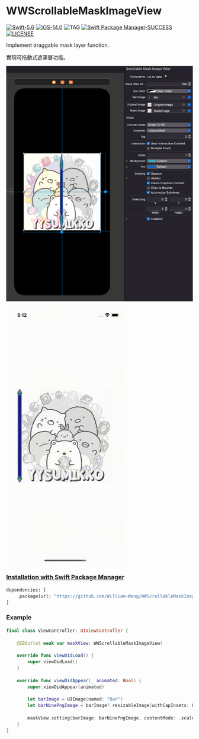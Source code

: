 # WWScrollableMaskImageView

[![Swift-5.6](https://img.shields.io/badge/Swift-5.6-orange.svg?style=flat)](https://developer.apple.com/swift/) [![iOS-14.0](https://img.shields.io/badge/iOS-14.0-pink.svg?style=flat)](https://developer.apple.com/swift/) ![TAG](https://img.shields.io/github/v/tag/William-Weng/WWScrollableMaskImageView) [![Swift Package Manager-SUCCESS](https://img.shields.io/badge/Swift_Package_Manager-SUCCESS-blue.svg?style=flat)](https://developer.apple.com/swift/) [![LICENSE](https://img.shields.io/badge/LICENSE-MIT-yellow.svg?style=flat)](https://developer.apple.com/swift/)

Implement draggable mask layer function.

實現可拖動式遮罩層功能。

![WWScrollableMaskImageView](./Example.png)

![WWScrollableMaskImageView](./Example.gif)

### [Installation with Swift Package Manager](https://medium.com/彼得潘的-swift-ios-app-開發問題解答集/使用-spm-安裝第三方套件-xcode-11-新功能-2c4ffcf85b4b)

```bash
dependencies: [
    .package(url: "https://github.com/William-Weng/WWScrollableMaskImageView.git", .upToNextMajor(from: "1.0.0"))
]
```

### Example
```swift
final class ViewController: UIViewController {

    @IBOutlet weak var maskView: WWScrollableMaskImageView!
    
    override func viewDidLoad() {
        super.viewDidLoad()
    }
        
    override func viewDidAppear(_ animated: Bool) {
        super.viewDidAppear(animated)
        
        let barImage = UIImage(named: "Bar")
        let barNinePngImage = barImage?.resizableImage(withCapInsets: UIEdgeInsets(top: 30, left: 0, bottom: 30, right: 0), resizingMode: .stretch)
        
        maskView.setting(barImage: barNinePngImage, contentMode: .scaleToFill, color: .clear)
    }
}
```
